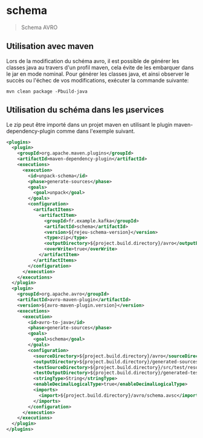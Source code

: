 # schema

> Schema AVRO

## Utilisation avec maven

Lors de la modification du schéma avro, il est possible de générer les classes java au travers d'un profil maven, cela évite de les embarquer dans le jar en mode nominal.
Pour générer les classes java, et ainsi observer le succès ou l'échec de vos modifications, exécuter la commande suivante:

````shell
mvn clean package -Pbuild-java
````

## Utilisation du schéma dans les µservices

Le zip peut être importé dans un projet maven en utilisant le plugin maven-dependency-plugin comme dans l'exemple suivant.<br/>

```xml
<plugins>
  <plugin>
    <groupId>org.apache.maven.plugins</groupId>
    <artifactId>maven-dependency-plugin</artifactId>
    <executions>
      <execution>
        <id>unpack-schema</id>
        <phase>generate-sources</phase>
        <goals>
          <goal>unpack</goal>
        </goals>
        <configuration>
          <artifactItems>
            <artifactItem>
              <groupId>fr.example.kafka</groupId>
              <artifactId>schema</artifactId>
              <version>${rejeu-schema-version}</version>
              <type>zip</type>
              <outputDirectory>${project.build.directory}/avro</outputDirectory>
              <overWrite>true</overWrite>
            </artifactItem>
          </artifactItems>
        </configuration>
      </execution>
    </executions>
  </plugin>
  <plugin>
    <groupId>org.apache.avro</groupId>
    <artifactId>avro-maven-plugin</artifactId>
    <version>${avro-maven-plugin.version}</version>
    <executions>
      <execution>
        <id>avro-to-java</id>
        <phase>generate-sources</phase>
        <goals>
          <goal>schema</goal>
        </goals>
        <configuration>
          <sourceDirectory>${project.build.directory}/avro</sourceDirectory>
          <outputDirectory>${project.build.directory}/generated-sources/avro</outputDirectory>
          <testSourceDirectory>${project.build.directory}/src/test/resources/avro/</testSourceDirectory>
          <testOutputDirectory>${project.build.directory}/generated-test-sources/avro</testOutputDirectory>
          <stringType>String</stringType>
          <enableDecimalLogicalType>true</enableDecimalLogicalType>
          <imports>
            <import>${project.build.directory}/avro/schema.avsc</import>
          </imports>
        </configuration>
      </execution>
    </executions>
  </plugin>
</plugins>
```
